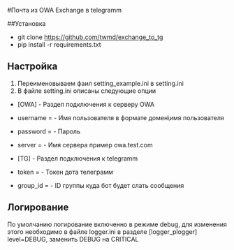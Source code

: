 #Почта из OWA Exchange в telegramm

##Установка
- git clone https://github.com/twmd/exchange_to_tg
- pip install -r requirements.txt

## Настройка
1. Переименовываем фаил setting_example.ini  в setting.ini
2. В файле setting.ini описаны следующие опции
- [OWA] - Раздел подключения к серверу OWA
- username = - Имя пользователя в формате домен\имя пользователя
- password = - Пароль
- server =   - Имя сервера пример owa.test.com

- [TG] - Раздел подключения к telegramm
- token = - Токен дота телеграмм
- group_id = - ID группы куда бот будет слать сообщения

## Логирование
По умолчанию логирование включенно в режиме debug, для изменения этого необходимо в файле logger.ini в разделе [logger_plogger]
level=DEBUG, заменить DEBUG на CRITICAL